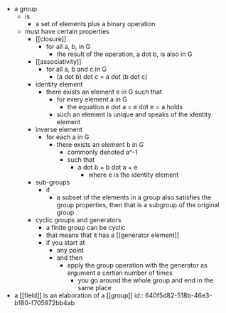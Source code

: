 - a group
	- is
		- a set of elements plus a binary operation
	- must have certain properties
		- [[closure]]
			- for all a, b, in G
				- the result of the operation, a dot b, is also in G
		- [[associativity]]
			- for all a, b and c in G
				- (a dot b) dot c = a dot (b dot c)
		- identity element
			- there exists an element e in G such that
				- for every element a in G
					- the equation e dot a = e dot e = a holds
				- such an element is unique and speaks of the identity element
		- inverse element
			- for each a in G
				- there exists an element b in G
					- commonly denoted a^-1
					- such that
						- a dot b = b dot a = e
							- where e is the identity element
		- sub-groups
			- if
				- a subset of the elements in a group also satisfies the group properties, then that is a subgroup of the original group
		- cyclic groups and generators
			- a finite group can be cyclic
			- that means that it has a [[generator element]]
			- if you start at
				- any point
				- and then
					- apply the group operation with the generator as argument a certian number of times
						- you go around the whole group and end in the same place
- a [[field]] is an elaboration of a [[group]]
  id:: 640f5d82-518b-46e3-b180-f705972bb4ab
